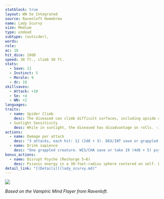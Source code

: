 ```yaml
---
statblock: true
layout: WN 5e Integrated
source: Ravenloft Homebrew
name: Lady Scurvy
size: Medium
type: undead
subtype: (outsider),
words: 
role: 
ac: 18
hit_dice: 10d8
speed: 30 ft., climb 30 ft.
stats:
  - Save: 11
  - Instinct: 5
  - Morale: 9
  - dc: 18
skillsaves:
  - Attack: +10
  - 5e: +4
  - WN: +2
languages: 
traits:
  - name: Spider Climb
    desc: The diseased can climb difficult surfaces, including upside down on ceilings, without needing to make an ability check. 1 pt.
  - Sunlight Sensitivity
    desc: While in sunlight, the diseased has disadvantage on rolls. -1 pt.
actions:
  - name: Damage per attack
    desc: "3 attacks, each hit: 12 (2d8 + 3). DEX/INT save or grappled by tentacles."
  - name: Drink sapience
    desc: "One grappled creature. WIS/CHA save or take 19 (4d6 + 5) psychic damage and gain 1 level of exhaustion. The undead regains a number of hit points equal to the psychic damage dealt. A creature reduced to 0 hit points by the psychic damage dies."
bonus_actions:
  - name: Disrupt Psyche (Recharge 5–6)
    desc: Psionic energy in a 30-foot-radius sphere centered on self. DEX/INT save or incapacitated for 1 minute (target can repeat save on each of its turns). 2 pt.
detail_link: "[(Details)](lady_scurvy.md)"
---
```


![](https://i.imgur.com/PGBhLdG.png)

*Based on the Vampiric Mind Flayer from Ravenloft.*